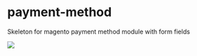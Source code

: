 payment-method
==============

Skeleton for magento payment method module with form fields

<img src="http://cdn.joxi.ru/uploads/prod/2014/06/24/f1f/263/3859435198d62acd1b09f554fa14dc21f849a492.png"/>
